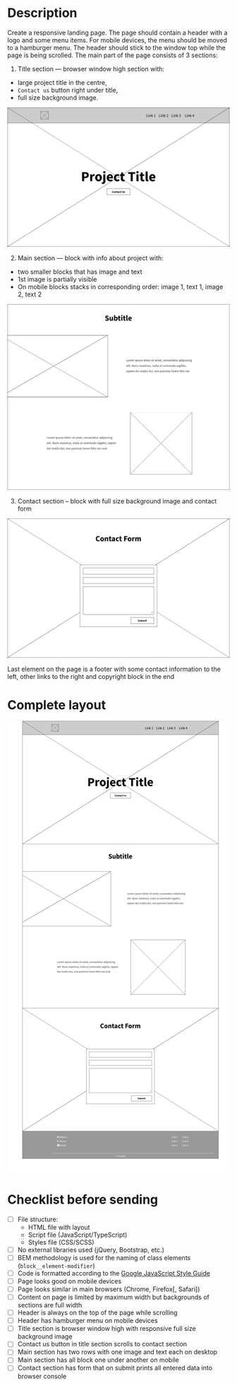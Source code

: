 # Description

Create a responsive landing page. The page should contain a header with a logo and some menu items. For mobile devices, the menu should be moved to a hamburger menu. The header should stick to the window top while the page is being scrolled. The main part of the page consists of 3 sections:

1. Title section — browser window high section with:
  * large project title in the centre,
  * `Contact us` button right under title,
  * full size background image.

  ![title section](title-section.png)

2. Main section — block with info about project with:
  * two smaller blocks that has image and text
  * 1st image is partially visible
  * On mobile blocks stacks in corresponding order: image 1, text 1, image 2, text 2

  ![main section](main-section.png)

3. Contact section – block with full size background image and contact form

  ![contact section](contact-section.png)

Last element on the page is a footer with some contact information to the left, other links to the right and copyright block in the end

# Complete layout

![result](result.png)

# Checklist before sending

- [ ] File structure:
  * HTML file with layout
  * Script file (JavaScript/TypeScript)
  * Styles file (CSS/SCSS)
- [ ] No external libraries used (jQuery, Bootstrap, etc.)
- [ ] BEM methodology is used for the naming of class elements (`block__element-modifier`)
- [ ] Code is formatted according to the [Google JavaScript Style Guide](https://google.github.io/styleguide/jsguide.html)
- [ ] Page looks good on mobile devices
- [ ] Page looks similar in main browsers (Chrome, Firefox[, Safari])
- [ ] Content on page is limited by maximum width but backgrounds of sections are full width
- [ ] Header is always on the top of the page while scrolling
- [ ] Header has hamburger menu on mobile devices
- [ ] Title section is browser window high with responsive full size background image
- [ ] Contact us button in title section scrolls to contact section
- [ ] Main section has two rows with one image and text each on desktop
- [ ] Main section has all block one under another on mobile
- [ ] Contact section has form that on submit prints all entered data into browser console
